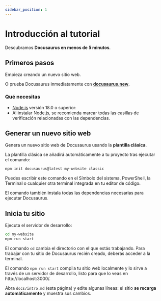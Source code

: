 ```yaml
---
sidebar_position: 1
---
```


# Introducción al tutorial

Descubramos **Docusaurus en menos de 5 minutos**.

## Primeros pasos

Empieza creando un nuevo sitio web.

O prueba Docusaurus inmediatamente con **[docusaurus.new](https://docusaurus.new)**.

### Qué necesitas

- [Node.js](https://nodejs.org/en/download/) versión 18.0 o superior:
- Al instalar Node.js, se recomienda marcar todas las casillas de verificación relacionadas con las dependencias.

## Generar un nuevo sitio web

Genera un nuevo sitio web de Docusaurus usando la **plantilla clásica**.

La plantilla clásica se añadirá automáticamente a tu proyecto tras ejecutar el comando:

```bash
npm init docusaurus@latest my-website classic
```

Puedes escribir este comando en el Símbolo del sistema, PowerShell, la Terminal o cualquier otra terminal integrada en tu editor de código.

El comando también instala todas las dependencias necesarias para ejecutar Docusaurus.

## Inicia tu sitio

Ejecuta el servidor de desarrollo:

```bash
cd my-website
npm run start
```

El comando `cd` cambia el directorio con el que estás trabajando. Para trabajar con tu sitio de Docusaurus recién creado, deberás acceder a la terminal.

El comando `npm run start` compila tu sitio web localmente y lo sirve a través de un servidor de desarrollo, listo para que lo veas en http://localhost:3000/.

Abra `docs/intro.md` (esta página) y edite algunas líneas: el sitio **se recarga automáticamente** y muestra sus cambios.